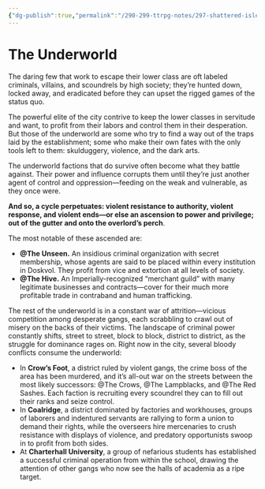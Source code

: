 ```yaml
---
{"dg-publish":true,"permalink":"/290-299-ttrpg-notes/297-shattered-isles/20-kivan/order/kivan-underworld/"}
---
```



# The Underworld

The daring few that work to escape their lower class are oft labeled criminals, villains, and scoundrels by high society; they’re hunted down, locked away, and eradicated before they can upset the rigged games of the status quo. 

The powerful elite of the city contrive to keep the lower classes in servitude and want, to profit from their labors and control them in their desperation. But those of the underworld are some who try to find a way out of the traps laid by the establishment; some who make their own fates with the only tools left to them: skulduggery, violence, and the dark arts.

The underworld factions that do survive often become what they battle against. Their power and influence corrupts them until they’re just another agent of control and oppression—feeding on the weak and vulnerable, as they once were.

**And so, a cycle perpetuates: violent resistance to authority, violent response, and violent ends—or else an ascension to power and privilege; out of the gutter and onto the overlord’s perch**.

The most notable of these ascended are:

-   **@The Unseen.** An insidious criminal organization with secret membership, whose agents are said to be placed within every institution in Doskvol. They profit from vice and extortion at all levels of society.
-   **@The Hive.** An Imperially-recognized “merchant guild” with many legitimate businesses and contracts—cover for their much more profitable trade in contraband and human trafficking.

The rest of the underworld is in a constant war of attrition—vicious competition among desperate gangs, each scrabbling to crawl out of misery on the backs of their victims. The landscape of criminal power constantly shifts, street to street, block to block, district to district, as the struggle for dominance rages on. Right now in the city, several bloody conflicts consume the underworld:

-   In **Crow’s Foot**, a district ruled by violent gangs, the crime boss of the area has been murdered, and it’s all-out war on the streets between the most likely successors: @The Crows, @The Lampblacks, and @The Red Sashes. Each faction is recruiting every scoundrel they can to fill out their ranks and seize control.
-   In **Coalridge**, a district dominated by factories and workhouses, groups of laborers and indentured servants are rallying to form a union to demand their rights, while the overseers hire mercenaries to crush resistance with displays of violence, and predatory opportunists swoop in to profit from both sides.
-   At **Charterhall University**, a group of nefarious students has established a successful criminal operation from within the school, drawing the attention of other gangs who now see the halls of academia as a ripe target.